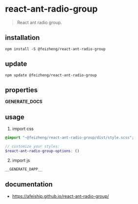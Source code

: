 # react-ant-radio-group
> React ant radio group.

## installation
```shell
npm install -S @feizheng/react-ant-radio-group
```

## update
```shell
npm update @feizheng/react-ant-radio-group
```

## properties
__GENERATE_DOCS__

## usage
1. import css
  ```scss
  @import "~@feizheng/react-ant-radio-group/dist/style.scss";

  // customize your styles:
  $react-ant-radio-group-options: ()
  ```
2. import js
  ```js
__GENERATE_DAPP__
  ```

## documentation
- https://afeiship.github.io/react-ant-radio-group/

